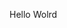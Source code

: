Hello Wolrd




































































































































































































































































































































































































































































































































































































































































































































































































































































































































































































































































































































































































































































































































































































































































































































































































































































































































































































































































































































































































































































































































































































































































































































































































































































































































































































































































































































































































































































































































































































































































































































































































































































































































































































































































































































































































































































































































































































































































































































































































































































































































































































































































































































































































































































































